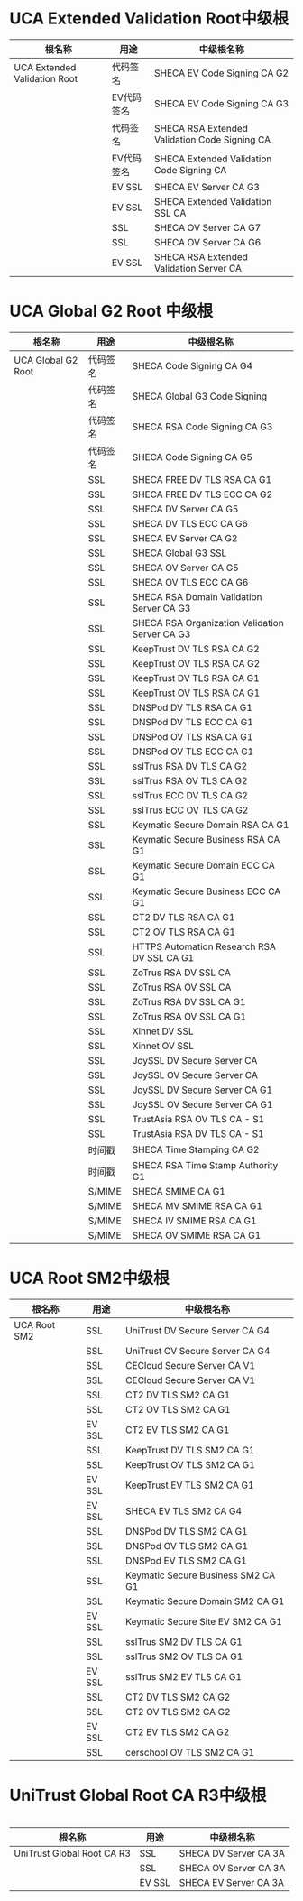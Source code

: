 # UCA Extended Validation Root中级根

| 根名称                       | 用途       | 中级根名称                                    |
| ---------------------------- | ---------- | --------------------------------------------- |
| UCA Extended Validation Root | 代码签名   | SHECA EV Code Signing CA G2                   |
|                              | EV代码签名 | SHECA EV Code Signing CA G3                   |
|                              | 代码签名   | SHECA RSA Extended Validation Code Signing CA |
|                              | EV代码签名 | SHECA Extended Validation Code Signing CA     |
|                              | EV SSL     | SHECA EV Server CA G3                         |
|                              | EV SSL     | SHECA Extended Validation SSL CA              |
|                              | SSL        | SHECA OV Server CA G7                         |
|                              | SSL        | SHECA OV Server CA G6                         |
|                              | EV SSL     | SHECA RSA Extended Validation Server CA       |

# UCA Global G2 Root 中级根

| 根名称             | 用途     | 中级根名称                                     |
| ------------------ | -------- | ---------------------------------------------- |
| UCA Global G2 Root | 代码签名 | SHECA Code Signing CA G4                       |
|                    | 代码签名 | SHECA Global G3 Code Signing                   |
|                    | 代码签名 | SHECA RSA Code Signing CA G3                   |
|                    | 代码签名 | SHECA Code Signing CA G5                       |
|                    | SSL      | SHECA FREE DV TLS RSA CA G1                    |
|                    | SSL      | SHECA FREE DV TLS ECC CA G2                    |
|                    | SSL      | SHECA DV Server CA G5                          |
|                    | SSL      | SHECA DV TLS ECC CA G6                         |
|                    | SSL      | SHECA EV Server CA G2                          |
|                    | SSL      | SHECA Global G3 SSL                            |
|                    | SSL      | SHECA OV Server CA G5                          |
|                    | SSL      | SHECA OV TLS ECC CA G6                         |
|                    | SSL      | SHECA RSA Domain Validation Server CA G3       |
|                    | SSL      | SHECA RSA Organization Validation Server CA G3 |
|                    | SSL      | KeepTrust DV TLS RSA CA G2                     |
|                    | SSL      | KeepTrust OV TLS RSA CA G2                     |
|                    | SSL      | KeepTrust DV TLS RSA CA G1                     |
|                    | SSL      | KeepTrust OV TLS RSA CA G1                     |
|                    | SSL      | DNSPod DV TLS RSA CA G1                        |
|                    | SSL      | DNSPod DV TLS ECC CA G1                        |
|                    | SSL      | DNSPod OV TLS RSA CA G1                        |
|                    | SSL      | DNSPod OV TLS ECC CA G1                        |
|                    | SSL      | sslTrus RSA DV TLS CA G2                       |
|                    | SSL      | sslTrus RSA OV TLS CA G2                       |
|                    | SSL      | sslTrus ECC DV TLS CA G2                       |
|                    | SSL      | sslTrus ECC OV TLS CA G2                       |
|                    | SSL      | Keymatic Secure Domain RSA CA G1               |
|                    | SSL      | Keymatic Secure Business RSA CA G1             |
|                    | SSL      | Keymatic Secure Domain ECC CA G1               |
|                    | SSL      | Keymatic Secure Business ECC CA G1             |
|                    | SSL      | CT2 DV TLS RSA CA G1                           |
|                    | SSL      | CT2 OV TLS RSA CA G1                           |
|                    | SSL      | HTTPS Automation Research RSA DV SSL CA G1     |
|                    | SSL      | ZoTrus RSA DV SSL CA                           |
|                    | SSL      | ZoTrus RSA OV SSL CA                           |
|                    | SSL      | ZoTrus RSA DV SSL CA G1                        |
|                    | SSL      | ZoTrus RSA OV SSL CA G1                        |
|                    | SSL      | Xinnet DV SSL                                  |
|                    | SSL      | Xinnet OV SSL                                  |
|                    | SSL      | JoySSL DV Secure Server CA                     |
|                    | SSL      | JoySSL OV Secure Server CA                     |
|                    | SSL      | JoySSL DV Secure Server CA G1                  |
|                    | SSL      | JoySSL OV Secure Server CA G1                  |
|                    | SSL      | TrustAsia RSA OV TLS CA - S1                   |
|                    | SSL      | TrustAsia RSA DV TLS CA - S1                   |
|                    | 时间戳   | SHECA Time Stamping CA G2                      |
|                    | 时间戳   | SHECA RSA Time Stamp Authority G1              |
|                    | S/MIME   | SHECA SMIME CA G1                              |
|                    | S/MIME   | SHECA MV SMIME RSA CA G1                       |
|                    | S/MIME   | SHECA IV SMIME RSA CA G1                       |
|                    | S/MIME   | SHECA OV SMIME RSA CA G1                       |

# UCA Root SM2中级根

| 根名称       | 用途   | 中级根名称                         |
| ------------ | ------ | ---------------------------------- |
| UCA Root SM2 | SSL    | UniTrust DV Secure Server CA G4    |
|              | SSL    | UniTrust OV Secure Server CA G4    |
|              | SSL    | CECloud Secure Server CA V1        |
|              | SSL    | CECloud Secure Server CA V1        |
|              | SSL    | CT2 DV TLS SM2 CA G1               |
|              | SSL    | CT2 OV TLS SM2 CA G1               |
|              | EV SSL | CT2 EV TLS SM2 CA G1               |
|              | SSL    | KeepTrust DV TLS SM2 CA G1         |
|              | SSL    | KeepTrust OV TLS SM2 CA G1         |
|              | EV SSL | KeepTrust EV TLS SM2 CA G1         |
|              | EV SSL | SHECA EV TLS SM2 CA G4             |
|              | SSL    | DNSPod DV TLS SM2 CA G1            |
|              | SSL    | DNSPod OV TLS SM2 CA G1            |
|              | SSL    | DNSPod EV TLS SM2 CA G1            |
|              | SSL    | Keymatic Secure Business SM2 CA G1 |
|              | SSL    | Keymatic Secure Domain SM2 CA G1   |
|              | EV SSL | Keymatic Secure Site EV SM2 CA G1  |
|              | SSL    | sslTrus SM2 DV TLS CA G1           |
|              | SSL    | sslTrus SM2 OV TLS CA G1           |
|              | EV SSL | sslTrus SM2 EV TLS CA G1           |
|              | SSL    | CT2 DV TLS SM2 CA G2               |
|              | SSL    | CT2 OV TLS SM2 CA G2               |
|              | EV SSL | CT2 EV TLS SM2 CA G2               |
|              | SSL    | cerschool OV TLS SM2 CA G1         |

# UniTrust Global Root CA R3中级根

# 

| 根名称                     | 用途   | 中级根名称            |
| -------------------------- | ------ | --------------------- |
| UniTrust Global Root CA R3 | SSL    | SHECA DV Server CA 3A |
|                            | SSL    | SHECA OV Server CA 3A |
|                            | EV SSL | SHECA EV Server CA 3A |
